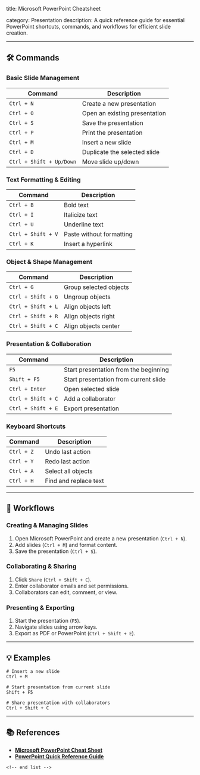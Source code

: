 title: Microsoft PowerPoint Cheatsheet

category: Presentation
description: A quick reference guide for essential PowerPoint shortcuts, commands, and workflows for efficient slide creation.

---

## 🛠️ Commands

### **Basic Slide Management**

| Command                    | Description                   |
| -------------------------- | ----------------------------- |
| `Ctrl + N`               | Create a new presentation     |
| `Ctrl + O`               | Open an existing presentation |
| `Ctrl + S`               | Save the presentation         |
| `Ctrl + P`               | Print the presentation        |
| `Ctrl + M`               | Insert a new slide            |
| `Ctrl + D`               | Duplicate the selected slide  |
| `Ctrl + Shift + Up/Down` | Move slide up/down            |

### **Text Formatting & Editing**

| Command              | Description              |
| -------------------- | ------------------------ |
| `Ctrl + B`         | Bold text                |
| `Ctrl + I`         | Italicize text           |
| `Ctrl + U`         | Underline text           |
| `Ctrl + Shift + V` | Paste without formatting |
| `Ctrl + K`         | Insert a hyperlink       |

### **Object & Shape Management**

| Command              | Description            |
| -------------------- | ---------------------- |
| `Ctrl + G`         | Group selected objects |
| `Ctrl + Shift + G` | Ungroup objects        |
| `Ctrl + Shift + L` | Align objects left     |
| `Ctrl + Shift + R` | Align objects right    |
| `Ctrl + Shift + C` | Align objects center   |

### **Presentation & Collaboration**

| Command              | Description                           |
| -------------------- | ------------------------------------- |
| `F5`               | Start presentation from the beginning |
| `Shift + F5`       | Start presentation from current slide |
| `Ctrl + Enter`     | Open selected slide                   |
| `Ctrl + Shift + C` | Add a collaborator                    |
| `Ctrl + Shift + E` | Export presentation                   |

### **Keyboard Shortcuts**

| Command      | Description           |
| ------------ | --------------------- |
| `Ctrl + Z` | Undo last action      |
| `Ctrl + Y` | Redo last action      |
| `Ctrl + A` | Select all objects    |
| `Ctrl + H` | Find and replace text |

---

## 🔄 Workflows

### **Creating & Managing Slides**

1. Open Microsoft PowerPoint and create a new presentation (`Ctrl + N`).
2. Add slides (`Ctrl + M`) and format content.
3. Save the presentation (`Ctrl + S`).

### **Collaborating & Sharing**

1. Click `Share` (`Ctrl + Shift + C`).
2. Enter collaborator emails and set permissions.
3. Collaborators can edit, comment, or view.

### **Presenting & Exporting**

1. Start the presentation (`F5`).
2. Navigate slides using arrow keys.
3. Export as PDF or PowerPoint (`Ctrl + Shift + E`).

---

## 💡 Examples

```shell
# Insert a new slide
Ctrl + M

# Start presentation from current slide
Shift + F5

# Share presentation with collaborators
Ctrl + Shift + C
```

---

## 📚 References

- **[Microsoft PowerPoint Cheat Sheet](https://www.customguide.com/cheat-sheet/powerpoint-quick-reference.pdf)**
- **[PowerPoint Quick Reference Guide](https://www.superside.com/blog/powerpoint-cheat-sheet)**

```
<!-- end list -->
```
